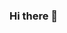 ### Hi there 👋

<!--
**felixdenoix/felixdenoix** is a ✨ _special_ ✨ repository because its `README.md` (this file) appears on your GitHub profile.

Here are some ideas to get you started:

- 🔭 I’m currently working on ...
Nothing
- 🌱 I’m currently learning ...
Nothing
- 👯 I’m looking to collaborate on ...
Projects for money
- 🤔 I’m looking for help with ...
No time or money
- 💬 Ask me about ...
Money
- 📫 How to reach me: ...
Send me money
- 😄 Pronouns: ...
Money, monet, monay
- ⚡ Fun fact: ...
I like money
-->
